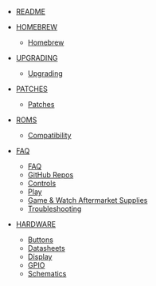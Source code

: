 - [README](README.md)  

- [HOMEBREW]()  
  - [Homebrew](homebrew/homebrew.md)  

- [UPGRADING]()  
  - [Upgrading](upgrading/upgrading.md)  

- [PATCHES]()  
  - [Patches](patches/patches.md)  

- [ROMS]()  
  - [Compatibility](roms/compatibility.md)  

- [FAQ]()  
  - [FAQ](faq/faq.md)  
  - [GitHub Repos](faq/githubrepos.md)  
  - [Controls](faq/gwcontrols.md)  
  - [Play](faq/play.md)  
  - [Game & Watch Aftermarket Supplies](faq/supplies.md)  
  - [Troubleshooting](faq/troubleshooting.md)  

- [HARDWARE](hardware/hardware.md)  
  - [Buttons](hardware/buttons.md)  
  - [Datasheets](hardware/datasheets.md)  
  - [Display](hardware/display.md)  
  - [GPIO](hardware/gpio.md)  
  - [Schematics](hardware/schematics.md)  
